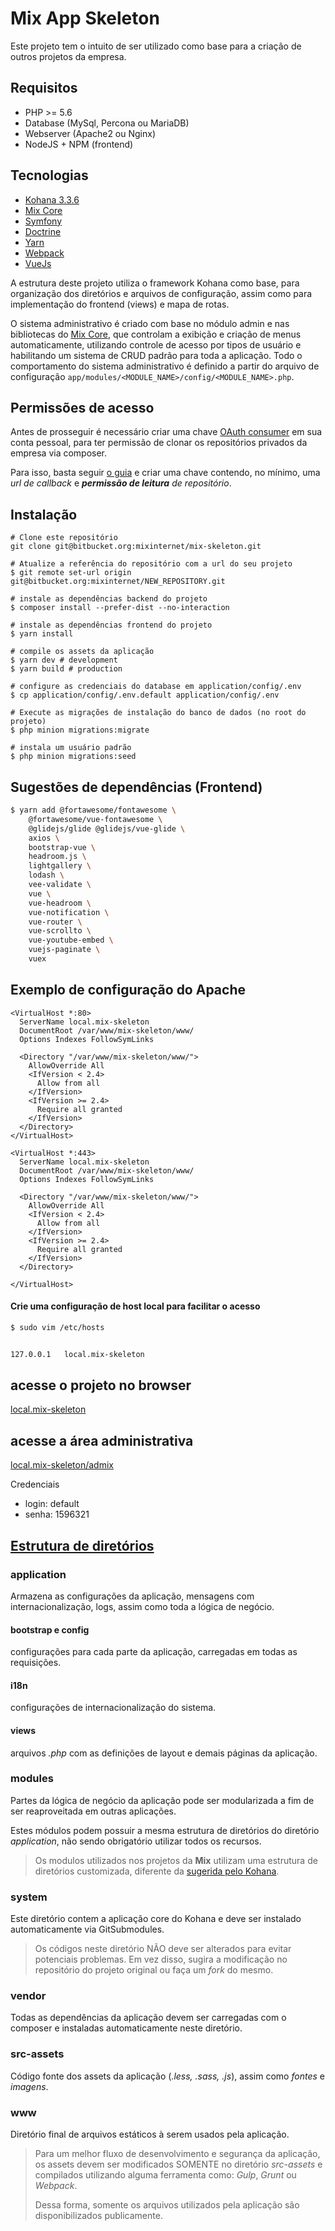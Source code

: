 # Mix App Skeleton

Este projeto tem o intuito de ser utilizado como base para a criação de outros projetos da empresa.


## Requisitos

- PHP >= 5.6
- Database (MySql, Percona ou MariaDB)
- Webserver (Apache2 ou Nginx)
- NodeJS + NPM (frontend)


## Tecnologias

- [Kohana 3.3.6][1]
- [Mix Core][2]
- [Symfony][3]
- [Doctrine][4]
- [Yarn][9]
- [Webpack][10]
- [VueJs][12]

A estrutura deste projeto utiliza o framework Kohana como base, para organização dos diretórios e arquivos de configuração, assim como para implementação do frontend (views) e mapa de rotas.

O sistema administrativo é criado com base no módulo admin e nas bibliotecas do [Mix Core][5], que controlam a exibição e criação de menus automaticamente, utilizando controle de acesso por tipos de usuário e habilitando um sistema de CRUD padrão para toda a aplicação.
Todo o comportamento do sistema administrativo é definido a partir do arquivo de configuração `app/modules/<MODULE_NAME>/config/<MODULE_NAME>.php`.


## Permissões de acesso

Antes de prosseguir é necessário criar uma chave [OAuth consumer][6] em sua conta pessoal, para ter permissão de clonar os repositórios privados da empresa via composer.

Para isso, basta seguir [o guia][6] e criar uma chave contendo, no mínimo, uma _url de callback_ e _**permissão de leitura** de repositório_.


## Instalação

```
# Clone este repositório
git clone git@bitbucket.org:mixinternet/mix-skeleton.git

# Atualize a referência do repositório com a url do seu projeto
$ git remote set-url origin git@bitbucket.org:mixinternet/NEW_REPOSITORY.git

# instale as dependências backend do projeto
$ composer install --prefer-dist --no-interaction

# instale as dependências frontend do projeto
$ yarn install

# compile os assets da aplicação
$ yarn dev # development
$ yarn build # production

# configure as credenciais do database em application/config/.env
$ cp application/config/.env.default application/config/.env

# Execute as migrações de instalação do banco de dados (no root do projeto)
$ php minion migrations:migrate

# instala um usuário padrão
$ php minion migrations:seed
```

## Sugestões de dependências (Frontend)

```sh
$ yarn add @fortawesome/fontawesome \
    @fortawesome/vue-fontawesome \
    @glidejs/glide @glidejs/vue-glide \
    axios \
    bootstrap-vue \
    headroom.js \
    lightgallery \
    lodash \
    vee-validate \
    vue \
    vue-headroom \
    vue-notification \
    vue-router \
    vue-scrollto \
    vue-youtube-embed \
    vuejs-paginate \
    vuex
```

## Exemplo de configuração do Apache
```
<VirtualHost *:80>
  ServerName local.mix-skeleton
  DocumentRoot /var/www/mix-skeleton/www/
  Options Indexes FollowSymLinks

  <Directory "/var/www/mix-skeleton/www/">
    AllowOverride All
    <IfVersion < 2.4>
      Allow from all
    </IfVersion>
    <IfVersion >= 2.4>
      Require all granted
    </IfVersion>
  </Directory>
</VirtualHost>

<VirtualHost *:443>
  ServerName local.mix-skeleton
  DocumentRoot /var/www/mix-skeleton/www/
  Options Indexes FollowSymLinks

  <Directory "/var/www/mix-skeleton/www/">
    AllowOverride All
    <IfVersion < 2.4>
      Allow from all
    </IfVersion>
    <IfVersion >= 2.4>
      Require all granted
    </IfVersion>
  </Directory>

</VirtualHost>
```

#### Crie uma configuração de host local para facilitar o acesso
```sh
$ sudo vim /etc/hosts


127.0.0.1   local.mix-skeleton
```

## acesse o projeto no browser

[local.mix-skeleton](local.mix-skeleton)

## acesse a área administrativa
[local.mix-skeleton/admix](local.mix-skeleton/admix)

Credenciais

- login: default
- senha: 1596321


## [Estrutura de diretórios][7]

### application

Armazena as configurações da aplicação, mensagens com internacionalização, logs, assim como toda a lógica de negócio.

#### bootstrap e config

configurações para cada parte da aplicação, carregadas em todas as requisições.

#### i18n

configurações de internacionalização do sistema.

#### views

arquivos _.php_ com as definições de layout e demais páginas da aplicação.


### modules

Partes da lógica de negócio da aplicação pode ser modularizada a fim de ser reaproveitada em outras aplicações.

Estes módulos podem possuir a mesma estrutura de diretórios do diretório _application_, não sendo obrigatório utilizar todos os recursos.

> Os modulos utilizados nos projetos da **Mix** utilizam uma estrutura de diretórios customizada, diferente da [sugerida pelo Kohana][8].


### system

Este diretório contem a aplicação core do Kohana e deve ser instalado automaticamente via GitSubmodules.

> Os códigos neste diretório NÃO deve ser alterados para evitar potenciais problemas. Em vez disso, sugira a modificação no repositório do projeto original ou faça um _fork_ do mesmo.


### vendor

Todas as dependências da aplicação devem ser carregadas com o composer e instaladas automaticamente neste diretório.


### src-assets

Código fonte dos assets da aplicação (_.less, .sass, .js_), assim como _fontes_ e _imagens_.


### www

Diretório final de arquivos estáticos à serem usados pela aplicação.

> Para um melhor fluxo de desenvolvimento e segurança da aplicação, os assets devem ser modificados SOMENTE no diretório _src-assets_ e compilados utilizando alguma ferramenta como: _Gulp_, _Grunt_ ou _Webpack_.
>
> Dessa forma, somente os arquivos utilizados pela aplicação são disponibilizados publicamente.


[1]: https://github.com/koseven/kohana
[2]: https://bitbucket.org/mixinternet/mix-core
[3]: https://github.com/symfony/symfony
[4]: http://www.doctrine-project.org/
[5]: https://bitbucket.org/mixinternet/mix-core
[6]: https://confluence.atlassian.com/bitbucket/oauth-on-bitbucket-cloud-238027431.html
[7]: https://v2docs.kohanaframework.org/3.3/guide/kohana/files
[8]: https://v2docs.kohanaframework.org/3.3/guide/kohana/modules
[9]: https://yarnpkg.com/lang/en/docs/install/
[10]: https://webpack.js.org
[11]: https://help.github.com/articles/changing-a-remote-s-url/
[12]: https://vuejs.org/
